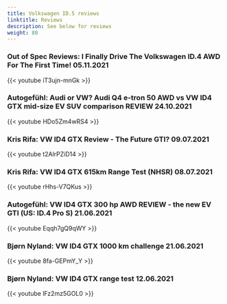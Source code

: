 ```yaml
---
title: Volkswagen ID.5 reviews
linktitle: Reviews
description: See below for reviews
weight: 80
---
```

### Out of Spec Reviews: I Finally Drive The Volkswagen ID.4 AWD For The First Time! 05.11.2021

{{< youtube iT3ujn-mnGk >}}
### Autogefühl: Audi or VW? Audi Q4 e-tron 50 AWD vs VW ID4 GTX mid-size EV SUV comparison REVIEW 24.10.2021

{{< youtube HDo5Zm4wRS4 >}}
### Kris Rifa: VW ID4 GTX Review - The Future GTI? 09.07.2021

{{< youtube t2AlrPZiD14 >}}
### Kris Rifa: VW ID4 GTX 615km Range Test (NHSR) 08.07.2021

{{< youtube rHhs-V7QKus >}}
### Autogefühl: VW ID4 GTX 300 hp AWD REVIEW - the new EV GTI (US: ID.4 Pro S) 21.06.2021

{{< youtube Eqqh7gQ9qWY >}}
### Bjørn Nyland: VW ID4 GTX 1000 km challenge 21.06.2021

{{< youtube 8fa-GEPmY_Y >}}
### Bjørn Nyland: VW ID4 GTX range test 12.06.2021

{{< youtube lFz2mz5GOL0 >}}
